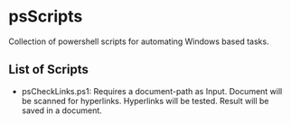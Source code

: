 # psScripts
Collection of powershell scripts for automating Windows based tasks.

## List of Scripts
- psCheckLinks.ps1: Requires a document-path as Input. Document will be scanned for hyperlinks. Hyperlinks will be tested. Result will be saved in a document.